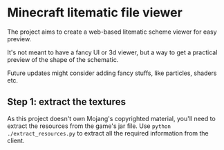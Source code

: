 # Minecraft litematic file viewer

The project aims to create a web-based litematic scheme viewer for easy preview.

It's not meant to have a fancy UI or 3d viewer, but a way to get a practical preview of the shape of the schematic.

Future updates might consider adding fancy stuffs, like particles, shaders etc.

## Step 1: extract the textures

As this project doesn't own Mojang's copyrighted material, you'll need to extract the resources from the game's jar file. Use `python ./extract_resources.py` to extract all the required information from the client.